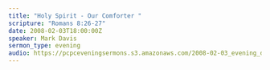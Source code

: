 ```yaml
---
title: "Holy Spirit - Our Comforter "
scripture: "Romans 8:26-27"
date: 2008-02-03T18:00:00Z
speaker: Mark Davis
sermon_type: evening
audio: https://pcpceveningsermons.s3.amazonaws.com/2008-02-03_evening_davis.mp3 
---
```



